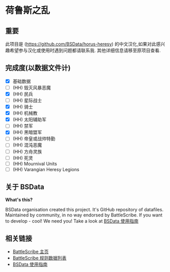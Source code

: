 荷鲁斯之乱
============


## 重要

此项目是 (https://github.com/BSData/horus-heresy) 的中文汉化,如果对此感兴趣希望参与汉化或使用时遇到问题都请联系我.
其他详细信息请移至原项目查看.

## 完成度(以数据文件计)
- [X] 基础数据
- [ ] (HH) 毁灭风暴恶魔
- [x] (HH) 民兵
- [ ] (HH) 星际战士
- [x] (HH) 骑士
- [x] (HH) 机械教
- [x] (HH) 太阳辅助军
- [ ] (HH) 禁军
- [x] (HH) 黑暗盟军
- [ ] (HH) 帝皇或战帅特勤
- [ ] (HH) 混沌恶魔
- [ ] (HH) 方舟灵族
- [ ] (HH) 死灵
- [ ] (HH) Mournival Units
- [ ] (HH) Varangian Heresy Legions

## 关于 BSData

__What's this?__

BSData organisation created this project. It's GitHub repository of datafiles. Maintained by community, in no way endorsed by BattleScribe. If you want to develop - cool! We need you! Take a look at [BSData 使用指南][]

## 相关链接

* [BattleScribe 主页][]
* [BattleScribe 规则数据列表][]
* [BSData 使用指南][]


[BattleScribe 主页]: http://www.battlescribe.net/
[BattleScribe 规则数据列表]: http://battlescribedata.appspot.com/#/repos
[BSData 使用指南]: https://github.com/BSData/catalogue-development/wiki/Getting-Started